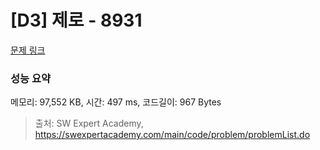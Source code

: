 # [D3] 제로 - 8931 

[문제 링크](https://swexpertacademy.com/main/code/problem/problemDetail.do?contestProbId=AW5jBWLq7jwDFATQ) 

### 성능 요약

메모리: 97,552 KB, 시간: 497 ms, 코드길이: 967 Bytes



> 출처: SW Expert Academy, https://swexpertacademy.com/main/code/problem/problemList.do